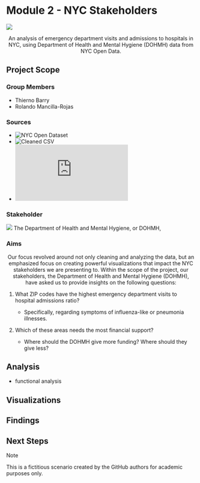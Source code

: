 # Module 2 - NYC Stakeholders

![](https://data.cityofnewyork.us/api/assets/3FF54443-CD9C-4E56-8A20-8D2BD245BD1A?nyclogo300.png)
<p align='center'>
An analysis of emergency department visits and admissions to hospitals in NYC, using Department of Health and Mental Hygiene (DOHMH) data from NYC Open Data.
</p>

## Project Scope

### Group Members

- Thierno Barry
- Rolando Mancilla-Rojas

### Sources

- ![NYC Open Dataset](https://opendata.cityofnewyork.us/)
- ![Cleaned CSV](https://drive.google.com/file/d/1ByDEStAVRacADbbdEW0v1k2JspoiGVZr/view?usp=drive_link)
- ![Modified ZCTA Code Tabulation Areas](https://nychealth.github.io/covid-maps/modzcta-geo/about.html)

### Stakeholder

![](https://assets.codepen.io/5102/NYC_Health-logo.png)
The Department of Health and Mental Hygiene, or DOHMH, 

### Aims

<p align='center'> 
Our focus revolved around not only cleaning and analyzing the data, but an emphasized focus on creating powerful visualizations that impact the NYC stakeholders we are presenting to.
Within the scope of the project, our stakeholders, the Department of Health and Mental Hygiene (DOHMH), have asked us to provide insights on the following questions:
</p>

1. What ZIP codes have the highest emergency department visits to hospital admissions ratio?
   - Specifically, regarding symptoms of influenza-like or pneumonia illnesses.

2. Which of these areas needs the most financial support?
   - Where should the DOHMH give more funding? Where should they give less?

## Analysis
- functional analysis

## Visualizations


## Findings


## Next Steps


> [!NOTE]
> This is a fictitious scenario created by the GitHub authors for academic purposes only.
